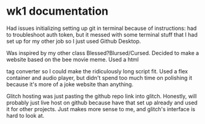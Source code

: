 # wk1 documentation

Had issues initializing setting up git in terminal because of instructions: had to troubleshoot auth token, but it messed with some terminal stuff that I had set up for my other job so I just used Github Desktop.

Was inspired by my other class Blessed?Blursed/Cursed. Decided to make a website based on the bee movie meme. Used a html <p> tag converter so I could make the ridiculously long script fit. Used a flex container and audio player, but didn't spend too much time on polishing it because it's more of a joke website than anything.

Glitch hosting was just pasting the github repo link into glitch. Honestly, will probably just live host on github because  have that set up already and used it for other projects. Just makes more sense to me, and glitch's interface is hard to look at.
